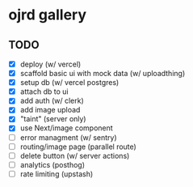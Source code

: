 # ojrd gallery

## TODO

- [x] deploy (w/ vercel)
- [x] scaffold basic ui with mock data (w/ uploadthing)
- [x] setup db (w/ vercel postgres)
- [x] attach db to ui
- [x] add auth (w/ clerk)
- [x] add image upload
- [x] "taint" (server only) 
- [x] use Next/image component
- [ ] error managment (w/ sentry)
- [ ] routing/image page (parallel route)
- [ ] delete button (w/ server actions)
- [ ] analytics (posthog)
- [ ] rate limiting (upstash)